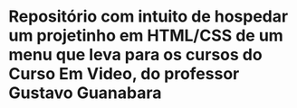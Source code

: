 # Repositório com intuito de hospedar um projetinho em HTML/CSS de um menu que leva para os cursos do Curso Em Video, do professor Gustavo Guanabara
